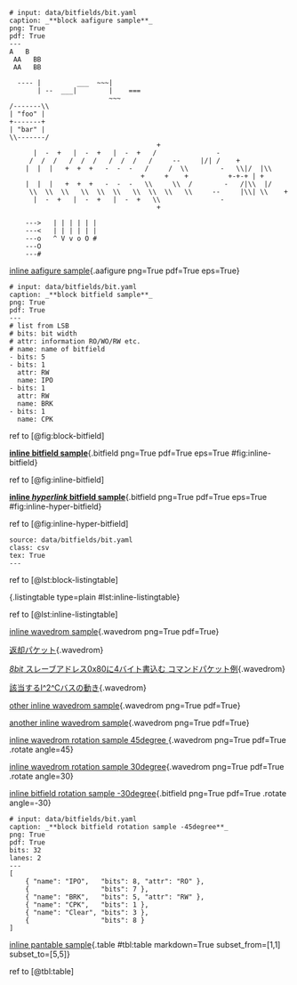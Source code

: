 ```{.aafigure #fig:block-aafigure}
# input: data/bitfields/bit.yaml
caption: _**block aafigure sample**_
png: True
pdf: True
---
A   B
 AA   BB
 AA   BB

  ---- |         ___  ~~~|
       | --  ___|        |    ===
                         ~~~
/-------\\
| "foo" |
+-------+
| "bar" |
\\-------/
                                     +
      |  -  +   |  -  +   |  -  +   /               -
     /  /  /   /  /  /   /  /  /   /     --     |/| /    +
    |  |  |   +  +  +   -  -  -   /     /  \\        -   \\|/  |\\
                                 +     +    +          +-+-+ | +
    |  |  |   +  +  +   -  -  -   \\     \\  /        -   /|\\  |/
     \\  \\  \\   \\  \\  \\   \\  \\  \\   \\     --     |\\| \\    +
      |  -  +   |  -  +   |  -  +   \\               -
                                     +

    --->   | | | | | |
    ---<   | | | | | |
    ---o   ^ V v o O #
    ---O
    ---#
```

[inline aafigure sample](data/aafigure.txt){.aafigure png=True pdf=True eps=True}

```{.bitfield #fig:block-bitfield}
# input: data/bitfields/bit.yaml
caption: _**block bitfield sample**_
png: True
pdf: True
---
# list from LSB
# bits: bit width
# attr: information RO/WO/RW etc.
# name: name of bitfield
- bits: 5
- bits: 1
  attr: RW
  name: IPO
- bits: 1
  attr: RW
  name: BRK
- bits: 1
  name: CPK
```

ref to [@fig:block-bitfield]

[**inline bitfield sample**](data/bitfields/bit.json){.bitfield png=True pdf=True eps=True #fig:inline-bitfield}

ref to [@fig:inline-bitfield]

[**inline _hyperlink_ bitfield sample**](data/bitfields/bit.yaml){.bitfield png=True pdf=True eps=True #fig:inline-hyper-bitfield}

ref to [@fig:inline-hyper-bitfield]

```{.listingtable #lst:block-listingtable}
source: data/bitfields/bit.yaml
class: csv
tex: True
---
```
ref to [@lst:block-listingtable]

[](data/waves/wave.yaml){.listingtable type=plain #lst:inline-listingtable}

ref to [@lst:inline-listingtable]


[inline wavedrom sample](data/waves/wave.yaml){.wavedrom png=True pdf=True}

[返却パケット](data/waves/commandSandP_wo_ret.yaml){.wavedrom}

[_8bit_ スレーブアドレス0x80に4バイト書込む コマンドパケット例](data/waves/commandSandP_wo.yaml){.wavedrom}

[該当するI^2^Cバスの動き](data/waves/commandSandP_wo_bus.yaml){.wavedrom}

[other inline wavedrom sample](data/waves/anotherwave.yaml){.wavedrom png=True pdf=True}

[another inline wavedrom sample](data/waves/wave.yaml){.wavedrom png=True pdf=True}

[inline wavedrom rotation sample 45degree ](data/waves/commandSandP_wo_bus.yaml){.wavedrom png=True pdf=True .rotate angle=45}

[inline wavedrom rotation sample 30degree](data/waves/wave.yaml){.wavedrom png=True pdf=True .rotate angle=30}

[inline bitfield rotation sample -30degree](data/bitfields/bit.yaml){.bitfield png=True pdf=True .rotate angle=-30}

```{.bitfield .rotate angle=-45}
# input: data/bitfields/bit.yaml
caption: _**block bitfield rotation sample -45degree**_
png: True
pdf: True
bits: 32
lanes: 2
---
[
    { "name": "IPO",   "bits": 8, "attr": "RO" },
    {                  "bits": 7 },
    { "name": "BRK",   "bits": 5, "attr": "RW" },
    { "name": "CPK",   "bits": 1 },
    { "name": "Clear", "bits": 3 },
    {                  "bits": 8 }
]
```

[inline pantable sample](data/items.csv){.table #tbl:table markdown=True
                                         subset_from=[1,1] subset_to=[5,5]}

ref to [@tbl:table]
